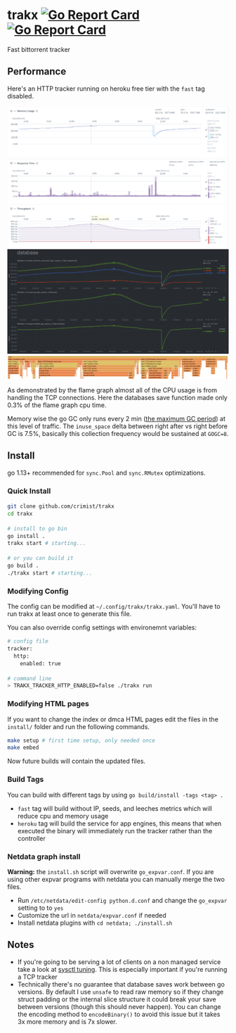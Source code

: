 # trakx [![Go Report Card](https://godoc.org/github.com/crimist/trakx?status.svg)](https://godoc.org/github.com/crimist/trakx) [![Go Report Card](https://goreportcard.com/badge/github.com/crimist/trakx)](https://goreportcard.com/report/github.com/crimist/trakx)

Fast bittorrent tracker

## Performance

Here's an HTTP tracker running on heroku free tier with the `fast` tag disabled.

![performance](img/performance.png)
![performance](img/stats.png)
![flame](img/flame.png)

As demonstrated by the flame graph almost all of the CPU usage is from handling the TCP connections. Here the databases save function made only 0.3% of the flame graph cpu time.

Memory wise the go GC only runs every 2 min ([the maximum GC period](https://github.com/golang/go/blob/895b7c85addfffe19b66d8ca71c31799d6e55990/src/runtime/proc.go#L4481-L4486)) at this level of traffic. The `inuse_space` delta between right after vs right before GC is 7.5%, basically this collection frequency would be sustained at `GOGC=8`.

## Install

go 1.13+ recommended for `sync.Pool` and `sync.RMutex` optimizations.

### Quick Install

```sh
git clone github.com/crimist/trakx
cd trakx

# install to go bin
go install .
trakx start # starting...

# or you can build it
go build .
./trakx start # starting...
```

### Modifying Config

The config can be modified at `~/.config/trakx/trakx.yaml`. You'll have to run trakx at least once to generate this file.

You can also override config settings with environemnt variables:

```sh
# config file
tracker:
  http:
    enabled: true

# command line
> TRAKX_TRACKER_HTTP_ENABLED=false ./trakx run
```

### Modifying HTML pages

If you want to change the index or dmca HTML pages edit the files in the `install/` folder and run the following commands.

```sh
make setup # first time setup, only needed once
make embed
```

Now future builds will contain the updated files.

### Build Tags

You can build with different tags by using `go build/install -tags <tag> .`

* `fast` tag will build without IP, seeds, and leeches metrics which will reduce cpu and memory usage
* `heroku` tag will build the service for app engines, this means that when executed the binary will immediately run the tracker rather than the controller

### Netdata graph install

**Warning:** the `install.sh` script will overwrite `go_expvar.conf`. If you are using other expvar programs with netdata you can manually merge the two files.

* Run `/etc/netdata/edit-config python.d.conf` and change the `go_expvar` setting to to `yes`
* Customize the url in `netdata/expvar.conf` if needed
* Install netdata plugins with `cd netdata; ./install.sh`

## Notes

* If you're going to be serving a lot of clients on a non managed service take a look at [sysctl tuning](https://wiki.mikejung.biz/Sysctl_tweaks). This is especially important if you're running a TCP tracker
* Technically there's no guarantee that database saves work between go versions. By default I use `unsafe` to read raw memory so if they change struct padding or the internal slice structure it could break your save between versions (though this should never happen). You can change the encoding method to `encodeBinary()` to avoid this issue but it takes 3x more memory and is 7x slower. 
